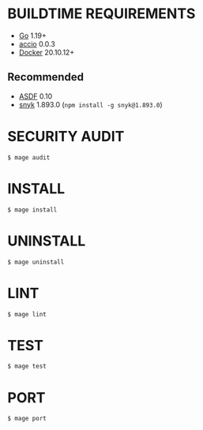 # BUILDTIME REQUIREMENTS

* [Go](https://golang.org/) 1.19+
* [accio](https://github.com/mcandre/accio) 0.0.3
* [Docker](https://www.docker.com/) 20.10.12+

## Recommended

* [ASDF](https://asdf-vm.com/) 0.10
* [snyk](https://www.npmjs.com/package/snyk) 1.893.0 (`npm install -g snyk@1.893.0`)

# SECURITY AUDIT

```console
$ mage audit
```

# INSTALL

```console
$ mage install
```

# UNINSTALL

```console
$ mage uninstall
```

# LINT

```console
$ mage lint
```

# TEST

```console
$ mage test
```

# PORT

```console
$ mage port
```
